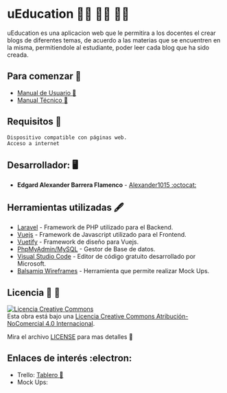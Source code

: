 # uEducation :student: :man_student: :woman_student:
uEducation es una aplicacion web que le permitira a los docentes el crear blogs de diferentes temas, de acuerdo a las materias que se encuentren en la misma, permitiendole al estudiante, poder leer cada blog que ha sido creada.

## Para comenzar :school:
* [Manual de Usuario :boy:]()
* [Manual Técnico :construction_worker:]()

## Requisitos :eyes:
```
Dispositivo compatible con páginas web.
Acceso a internet
```

## Desarrollador: :desktop_computer:
* **Edgard Alexander Barrera Flamenco** - [Alexander1015 :octocat:](https://github.com/Alexander1015)

## Herramientas utilizadas :fountain_pen:
* [Laravel](https://laravel.com/) - Framework de PHP utilizado para el Backend.
* [Vuejs](https://vuejs.org/) - Framework de Javascript utilizado para el Frontend.
* [Vuetify](https://vuetifyjs.com/en/) - Framework de diseño para Vuejs.
* [PhpMyAdmin/MySQL](https://www.phpmyadmin.net/) - Gestor de Base de datos.
* [Visual Studio Code](https://code.visualstudio.com/) - Editor de código gratuito desarrollado por Microsoft.
* [Balsamiq Wireframes](https://balsamiq.com/wireframes/) - Herramienta que permite realizar Mock Ups.

## Licencia :memo: :pencil:
<a rel="license" href="http://creativecommons.org/licenses/by-nc/4.0/"><img alt="Licencia Creative Commons" style="border-width:0" src="https://i.creativecommons.org/l/by-nc/4.0/88x31.png" /></a><br />Esta obra está bajo una <a rel="license" href="http://creativecommons.org/licenses/by-nc/4.0/">Licencia Creative Commons Atribución-NoComercial 4.0 Internacional</a>.

Mira el archivo [LICENSE]() para mas detalles :scroll:

## Enlaces de interés :electron:
* Trello: [Tablero :bookmark:](https://trello.com/b/yRHovYdy/ueducation)
* Mock Ups: []()
